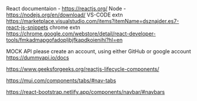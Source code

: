 React documentaion - https://reactjs.org/
Node - https://nodejs.org/en/download/
VS-CODE extn https://marketplace.visualstudio.com/items?itemName=dsznajder.es7-react-js-snippets
chrome extn https://chrome.google.com/webstore/detail/react-developer-tools/fmkadmapgofadopljbjfkapdkoienihi?hl=en


MOCK API
please create an account, using either GitHub or google account
https://dummyapi.io/docs


https://www.geeksforgeeks.org/reactjs-lifecycle-components/


https://mui.com/components/tabs/#nav-tabs

https://react-bootstrap.netlify.app/components/navbar/#navbars